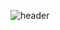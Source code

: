 ![header](https://capsule-render.vercel.app/api?type=waving&color=auto&height=500§ion=header&text=Jiyeon's%20GitHub&fontSize=80&fontColor=ffffff&fontAlignY=50)
